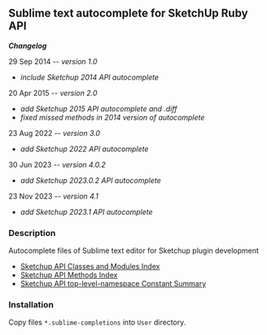 ## Sublime text autocomplete for SketchUp Ruby API

**_Changelog_**

29 Sep 2014 -- *version 1.0*
- *include Sketchup 2014 API autocomplete*

20 Apr 2015 -- *version 2.0*
- *add Sketchup 2015 API autocomplete and .diff*
- *fixed missed methods in 2014 version of autocomplete*

23 Aug 2022 -- *version 3.0*
- *add Sketchup 2022 API autocomplete*

30 Jun 2023 -- *version 4.0.2*
- *add Sketchup 2023.0.2 API autocomplete*

23 Nov 2023 -- *version 4.1*
- *add Sketchup 2023.1 API autocomplete*

### Description

Autocomplete files of Sublime text editor for Sketchup plugin development

- [Sketchup API Classes and Modules Index](https://ruby.sketchup.com/class_list.html)
- [Sketchup API Methods Index](https://ruby.sketchup.com/method_list.html)
- [Sketchup API top-level-namespace Constant Summary](https://ruby.sketchup.com/top-level-namespace.html#constant_summary)

### Installation

Copy files `*.sublime-completions` into `User` directory.
